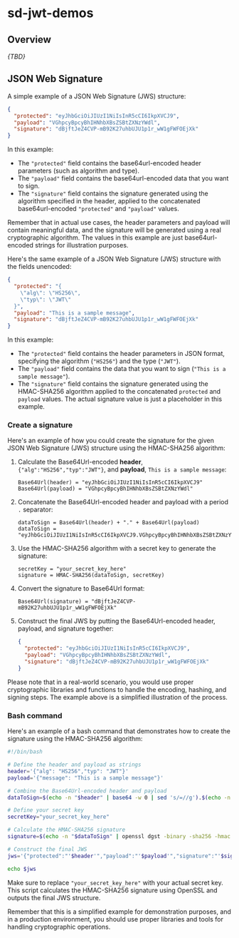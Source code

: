 # sd-jwt-demos

## Overview 
_{TBD}_


## JSON Web Signature

A simple example of a JSON Web Signature (JWS) structure:

```json
{
  "protected": "eyJhbGciOiJIUzI1NiIsInR5cCI6IkpXVCJ9",
  "payload": "VGhpcyBpcyBhIHNhbXBsZSBtZXNzYWdl",
  "signature": "dBjftJeZ4CVP-mB92K27uhbUJU1p1r_wW1gFWFOEjXk"
}
```

In this example:
- The `"protected"` field contains the base64url-encoded header parameters (such as algorithm and type).
- The `"payload"` field contains the base64url-encoded data that you want to sign.
- The `"signature"` field contains the signature generated using the algorithm specified in the header, applied to the concatenated base64url-encoded `"protected"` and `"payload"` values.

Remember that in actual use cases, the header parameters and payload will contain meaningful data, and the signature will be generated using a real cryptographic algorithm. The values in this example are just base64url-encoded strings for illustration purposes.

Here's the same example of a JSON Web Signature (JWS) structure with the fields unencoded:

```json
{
  "protected": "{
    \"alg\": \"HS256\",
    \"typ\": \"JWT\"
  }",
  "payload": "This is a sample message",
  "signature": "dBjftJeZ4CVP-mB92K27uhbUJU1p1r_wW1gFWFOEjXk"
}
```

In this example:
- The `"protected"` field contains the header parameters in JSON format, specifying the algorithm (`"HS256"`) and the type (`"JWT"`).
- The `"payload"` field contains the data that you want to sign (`"This is a sample message"`).
- The `"signature"` field contains the signature generated using the HMAC-SHA256 algorithm applied to the concatenated `protected` and `payload` values. The actual signature value is just a placeholder in this example.

### Create a signature
Here's an example of how you could create the signature for the given JSON Web Signature (JWS) structure using the HMAC-SHA256 algorithm:

1. Calculate the Base64Url-encoded **header**, `{"alg":"HS256","typ":"JWT"}`, and **payload**, `This is a sample message`:  
   
   ```
   Base64Url(header) = "eyJhbGciOiJIUzI1NiIsInR5cCI6IkpXVCJ9"
   Base64Url(payload) = "VGhpcyBpcyBhIHNhbXBsZSBtZXNzYWdl"
   ```

3. Concatenate the Base64Url-encoded header and payload with a period `.` separator:
   ```
   dataToSign = Base64Url(header) + "." + Base64Url(payload)
   dataToSign = "eyJhbGciOiJIUzI1NiIsInR5cCI6IkpXVCJ9.VGhpcyBpcyBhIHNhbXBsZSBtZXNzYWdl"
   ```

4. Use the HMAC-SHA256 algorithm with a secret key to generate the signature:
   ```
   secretKey = "your_secret_key_here"
   signature = HMAC-SHA256(dataToSign, secretKey)
   ```

5. Convert the signature to Base64Url format:
   ```
   Base64Url(signature) = "dBjftJeZ4CVP-mB92K27uhbUJU1p1r_wW1gFWFOEjXk"
   ```

6. Construct the final JWS by putting the Base64Url-encoded header, payload, and signature together:
   ```json
   {
     "protected": "eyJhbGciOiJIUzI1NiIsInR5cCI6IkpXVCJ9",
     "payload": "VGhpcyBpcyBhIHNhbXBsZSBtZXNzYWdl",
     "signature": "dBjftJeZ4CVP-mB92K27uhbUJU1p1r_wW1gFWFOEjXk"
   }
   ```

Please note that in a real-world scenario, you would use proper cryptographic libraries and functions to handle the encoding, hashing, and signing steps. The example above is a simplified illustration of the process.

### Bash command
Here's an example of a bash command that demonstrates how to create the signature using the HMAC-SHA256 algorithm:

```bash
#!/bin/bash

# Define the header and payload as strings
header='{"alg": "HS256","typ": "JWT"}'
payload='{"message": "This is a sample message"}'

# Combine the Base64Url-encoded header and payload
dataToSign=$(echo -n "$header" | base64 -w 0 | sed 's/=//g').$(echo -n "$payload" | base64 -w 0 | sed 's/=//g')

# Define your secret key
secretKey="your_secret_key_here"

# Calculate the HMAC-SHA256 signature
signature=$(echo -n "$dataToSign" | openssl dgst -binary -sha256 -hmac "$secretKey" | base64 -w 0 | sed 's/=//g')

# Construct the final JWS
jws='{"protected":"'$header'","payload":"'$payload'","signature":"'$signature'"}'

echo $jws
```

Make sure to replace `"your_secret_key_here"` with your actual secret key. This script calculates the HMAC-SHA256 signature using OpenSSL and outputs the final JWS structure.

Remember that this is a simplified example for demonstration purposes, and in a production environment, you should use proper libraries and tools for handling cryptographic operations.
